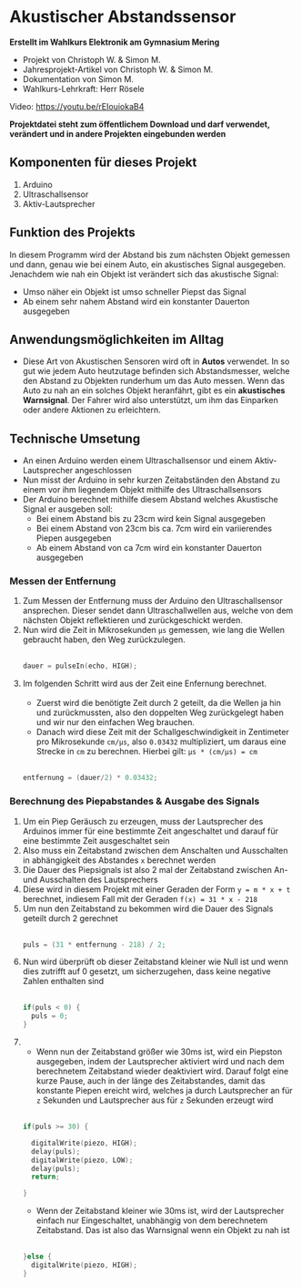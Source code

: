 # Akustischer Abstandssensor

**Erstellt im Wahlkurs Elektronik am Gymnasium Mering**

- Projekt von Christoph W. & Simon M.
- Jahresprojekt-Artikel von Christoph W. & Simon M.
- Dokumentation von Simon M.
- Wahlkurs-Lehrkraft: Herr Rösele

Video: https://youtu.be/rEIouiokaB4

**Projektdatei steht zum öffentlichem Download und darf verwendet, verändert und in andere Projekten eingebunden werden**

## Komponenten für dieses Projekt

1. Arduino
2. Ultraschallsensor
3. Aktiv-Lautsprecher

## Funktion des Projekts

In diesem Programm wird der Abstand bis zum nächsten Objekt gemessen und dann, genau wie bei einem Auto, ein akustisches Signal ausgegeben.
Jenachdem wie nah ein Objekt ist verändert sich das akustische Signal:
- Umso näher ein Objekt ist umso schneller Piepst das Signal
- Ab einem sehr nahem Abstand wird ein konstanter Dauerton ausgegeben

## Anwendungsmöglichkeiten im Alltag

- Diese Art von Akustischen Sensoren wird oft in **Autos** verwendet. In so gut wie jedem Auto heutzutage befinden sich Abstandsmesser, welche den Abstand zu Objekten runderhum um das Auto messen. Wenn das Auto zu nah an ein solches Objekt heranfährt, gibt es ein **akustisches Warnsignal**. Der Fahrer wird also unterstützt, um ihm das Einparken oder andere Aktionen zu erleichtern.

## Technische Umsetung

- An einen Arduino werden einem Ultraschallsensor und einem Aktiv-Lautsprecher angeschlossen
- Nun misst der Arduino in sehr kurzen Zeitabständen den Abstand zu einem vor ihm liegendem Objekt mithilfe des Ultraschallsensors
- Der Arduino berechnet mithilfe diesem Abstand welches Akustische Signal er ausgeben soll: 
  - Bei einem Abstand bis zu 23cm wird kein Signal ausgegeben
  - Bei einem Abstand von 23cm bis ca. 7cm wird ein variierendes Piepen ausgegeben
  - Ab einem Abstand von ca 7cm wird ein konstanter Dauerton ausgegeben

### Messen der Entfernung

1. Zum Messen der Entfernung muss der Arduino den Ultraschallsensor ansprechen. Dieser sendet dann Ultraschallwellen aus, welche von dem nächsten Objekt reflektieren und zurückgeschickt werden. 
2. Nun wird die Zeit in Mikrosekunden `µs` gemessen, wie lang die Wellen gebraucht haben, den Weg zurückzulegen.
	<br></br>
	```c++
	dauer = pulseIn(echo, HIGH);
	```
3. Im folgenden Schritt wird aus der Zeit eine Enfernung berechnet. 
	<br></br>
	- Zuerst wird die benötigte Zeit durch 2 geteilt, da die Wellen ja hin und zurückmussten, also den doppelten Weg zurückgelegt haben und wir nur den einfachen Weg brauchen.
	- Danach wird diese Zeit mit der Schallgeschwindigkeit in Zentimeter pro Mikrosekunde `cm/µs`, also `0.03432` multipliziert, um daraus eine Strecke in `cm` zu berechnen. Hierbei gilt: `µs * (cm/µs) = cm`
	<br></br>
	```c++
	entfernung = (dauer/2) * 0.03432;
	```

### Berechnung des Piepabstandes & Ausgabe des Signals

1. Um ein Piep Geräusch zu erzeugen, muss der Lautsprecher des Arduinos immer für eine bestimmte Zeit angeschaltet und darauf für eine bestimmte Zeit ausgeschaltet sein
2. Also muss ein Zeitabstand zwischen dem Anschalten und Ausschalten in abhängigkeit des Abstandes `x` berechnet werden
3. Die Dauer des Piepsignals ist also 2 mal der Zeitabstand zwischen An- und Ausschalten des Lautsprechers
4. Diese wird in diesem Projekt mit einer Geraden der Form `y = m * x + t` berechnet, indiesem Fall mit der Geraden `f(x) = 31 * x - 218`
5. Um nun den Zeitabstand zu bekommen wird die Dauer des Signals geteilt durch 2 gerechnet 
	<br></br>
	```c++
	puls = (31 * entfernung - 218) / 2; 
	```
6. Nun wird überprüft ob dieser Zeitabstand kleiner wie Null ist und wenn dies zutrifft auf 0 gesetzt, um sicherzugehen, dass keine negative Zahlen enthalten sind
	<br></br>
	```c++
	if(puls < 0) {
	  puls = 0;
	}
	```
7. - Wenn nun der Zeitabstand größer wie 30ms ist, wird ein Piepston ausgegeben, indem der Lautsprecher aktiviert wird und nach dem berechnetem Zeitabstand wieder deaktiviert wird. Darauf folgt eine kurze Pause, auch in der länge des Zeitabstandes, damit das konstante Piepen ereicht wird, welches ja durch Lautsprecher an für `z` Sekunden und Lautsprecher aus für `z` Sekunden erzeugt wird
	<br></br>
	```c++
	if(puls >= 30) {

	  digitalWrite(piezo, HIGH);
	  delay(puls);
	  digitalWrite(piezo, LOW);
	  delay(puls);
	  return;

	}
	```
	- Wenn der Zeitabstand kleiner wie 30ms ist, wird der Lautsprecher einfach nur Eingeschaltet, unabhängig von dem berechnetem Zeitabstand. Das ist also das Warnsignal wenn ein Objekt zu nah ist 
	<br></br>
	```c++
	}else {
	  digitalWrite(piezo, HIGH);
	}
	```
